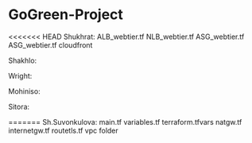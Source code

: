 # GoGreen-Project
<<<<<<< HEAD
Shukhrat:
ALB_webtier.tf
NLB_webtier.tf
ASG_webtier.tf
ASG_webtier.tf
cloudfront


Shakhlo:




Wright:




Mohiniso:




Sitora:


=======
Sh.Suvonkulova:
main.tf
variables.tf
terraform.tfvars
natgw.tf
internetgw.tf
routetls.tf
vpc folder
